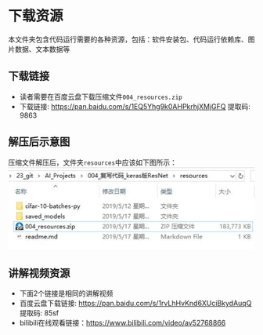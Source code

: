 # 下载资源
本文件夹包含代码运行需要的各种资源，包括：软件安装包、代码运行依赖库、图片数据、文本数据等

## 下载链接
* 读者需要在百度云盘下载压缩文件`004_resources.zip`
* 下载链接: https://pan.baidu.com/s/1EQ5Yhg9k0AHPkrhjXMjGFQ 提取码: 9863

## 解压后示意图
压缩文件解压后，文件夹`resources`中应该如下图所示：
![资源文件夹下载后示意图](../markdown_images/01.jpg)

## 讲解视频资源
* 下面2个链接是相同的讲解视频
* 百度云盘下载链接: https://pan.baidu.com/s/1rvLhHvKnd6XUciBkydAuqQ 提取码: 85sf
* bilibili在线观看链接：https://www.bilibili.com/video/av52768866
